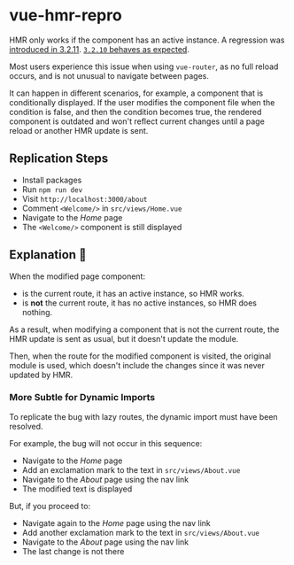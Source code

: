 # vue-hmr-repro

HMR only works if the component has an active instance. A regression was [introduced in 3.2.11](https://github.com/vuejs/vue-next/commit/aa8908a8543c5151a2cc06ed4d8fab3a1461692a#diff-ccebe74771d12151844d4d2de4cf16c6f7fb7ed6584d30964dae54a23454a942L117). [`3.2.10` behaves as expected](https://github.com/ElMassimo/vite-vue-router-hmr-repro/tree/3.2.10).

Most users experience this issue when using `vue-router`, as no full reload occurs, and is not unusual to navigate between pages.

It can happen in different scenarios, for example, a component that is conditionally displayed. If the user modifies the component file when the condition is false, and then the condition becomes true, the rendered component is outdated and won't reflect current changes until a page reload or another HMR update is sent.

## Replication Steps

- Install packages
- Run `npm run dev`
- Visit `http://localhost:3000/about`
- Comment `<Welcome/>` in `src/views/Home.vue`
- Navigate to the _Home_ page
- The `<Welcome/>` component is still displayed

## Explanation 🐞

When the modified page component:

- is the current route, it has an active instance, so HMR works.
- is __not__ the current route, it has no active instances, so HMR does nothing.

As a result, when modifying a component that is not the current route, the HMR
update is sent as usual, but it doesn't update the module.

Then, when the route for the modified component is visited, the original module
is used, which doesn't include the changes since it was never updated by HMR.

### More Subtle for Dynamic Imports

To replicate the bug with lazy routes, the dynamic import must have been resolved.

For example, the bug will not occur in this sequence:

- Navigate to the _Home_ page
- Add an exclamation mark to the text in `src/views/About.vue`
- Navigate to the _About_ page using the nav link
- The modified text is displayed

But, if you proceed to:

- Navigate again to the _Home_ page using the nav link
- Add another exclamation mark to the text in `src/views/About.vue`
- Navigate to the _About_ page using the nav link
- The last change is not there
